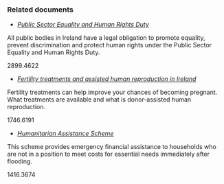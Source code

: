 ###  Related documents

  * [ _Public Sector Equality and Human Rights Duty_ ](/en/government-in-ireland/human-rights/public-sector-equality-and-human-rights-duty/)

All public bodies in Ireland have a legal obligation to promote equality,
prevent discrimination and protect human rights under the Public Sector
Equality and Human Rights Duty.

2899.4622

  * [ _Fertility treatments and assisted human reproduction in Ireland_ ](/en/birth-family-relationships/before-your-baby-is-born/fertility-treatments-and-dahr/)

Fertility treatments can help improve your chances of becoming pregnant. What
treatments are available and what is donor-assisted human reproduction.

1746.6191

  * [ _Humanitarian Assistance Scheme_ ](/en/social-welfare/supplementary-welfare-schemes/humanitarian-assistance-scheme/)

This scheme provides emergency financial assistance to households who are not
in a position to meet costs for essential needs immediately after flooding.

1416.3674
